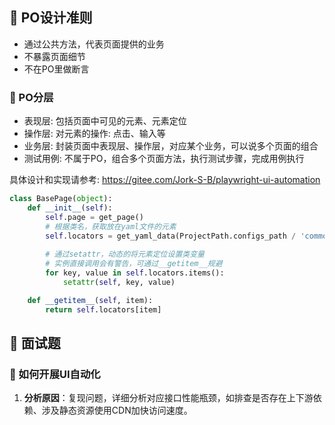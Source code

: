 ## 📌 PO设计准则

* 通过公共方法，代表页面提供的业务
* 不暴露页面细节
* 不在PO里做断言

### 🚁 PO分层

* 表现层: 包括页面中可见的元素、元素定位
* 操作层: 对元素的操作: 点击、输入等
* 业务层: 封装页面中表现层、操作层，对应某个业务，可以说多个页面的组合
* 测试用例: 不属于PO，组合多个页面方法，执行测试步骤，完成用例执行

具体设计和实现请参考: https://gitee.com/Jork-S-B/playwright-ui-automation

```python
class BasePage(object):
    def __init__(self):
        self.page = get_page()
        # 根据类名，获取放在yaml文件的元素
        self.locators = get_yaml_data(ProjectPath.configs_path / 'common_elements.yaml').get(self.__class__.__name__,
                                                                                             "未找到类名，请检查")
        # 通过setattr，动态的将元素定位设置类变量
        # 实例直接调用会有警告，可通过__getitem__规避
        for key, value in self.locators.items():
            setattr(self, key, value)

    def __getitem__(self, item):
        return self.locators[item]
```

## 📌 面试题

### 🚁 如何开展UI自动化

1. **分析原因**：复现问题，详细分析对应接口性能瓶颈，如排查是否存在上下游依赖、涉及静态资源使用CDN加快访问速度。
